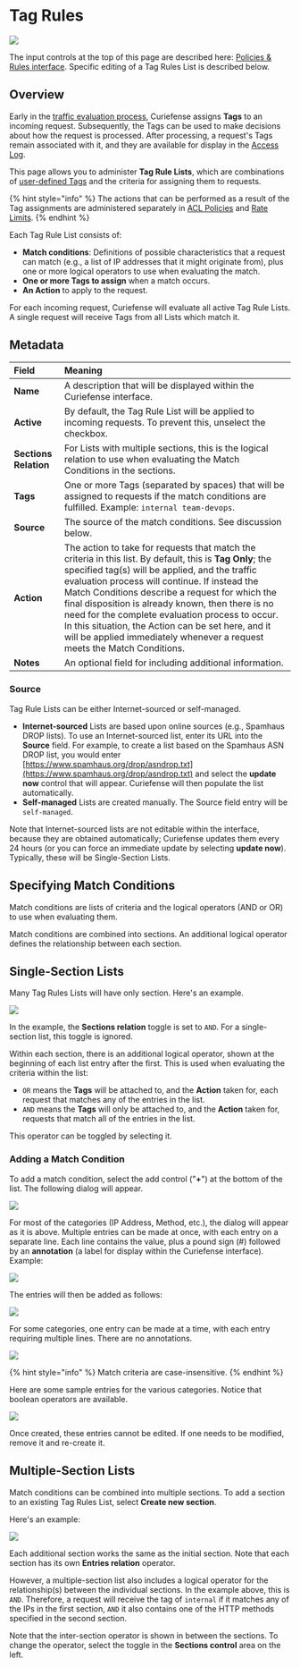 # Tag Rules

![](../../.gitbook/assets/tag-rules-google-crawlers%20%281%29.png)

The input controls at the top of this page are described here: [Policies & Rules](./#document-editor-interface)[ interface](./#document-editor-interface). Specific editing of a Tag Rules List is described below.

## Overview

Early in the [traffic evaluation process](../../reference/multi-stage-traffic-filtering.md), Curiefense assigns **Tags** to an incoming request. Subsequently, the Tags can be used to make decisions about how the request is processed. After processing, a request's Tags remain associated with it, and they are available for display in the [Access Log](../../analytics/access-log.md).

This page allows you to administer **Tag Rule Lists**, which are combinations of [user-defined Tags](../../reference/tags.md#user-defined-tags) and the criteria for assigning them to requests. 

{% hint style="info" %}
The actions that can be performed as a result of the Tag assignments are administered separately in [ACL Policies](acl-policies.md) and [Rate Limits](rate-limits.md).
{% endhint %}

Each Tag Rule List consists of:

* **Match conditions**: Definitions of possible characteristics that a request can match \(e.g., a list of IP addresses that it might originate from\), plus one or more logical operators to use when evaluating the match.
* **One or more Tags to assign** when a match occurs. 
* **An Action** to apply to the request.

For each incoming request, Curiefense will evaluate all active Tag Rule Lists. A single request will receive Tags from all Lists which match it.

## Metadata

| Field | Meaning |
| :--- | :--- |
| **Name** | A description that will be displayed within the Curiefense interface. |
| **Active** | By default, the Tag Rule List will be applied to incoming requests. To prevent this, unselect the checkbox. |
| **Sections Relation** | For Lists with multiple sections, this is the logical relation to use when evaluating the Match Conditions in the sections. |
| **Tags** | One or more Tags \(separated by spaces\) that will be assigned to requests if the match conditions are fulfilled. Example: `internal team-devops`. |
| **Source** | The source of the match conditions. See discussion below. |
| **Action** | The action to take for requests that match the criteria in this list. By default, this is **Tag Only**; the specified tag\(s\) will be applied, and the traffic evaluation process will continue. If instead the Match Conditions describe a request for which the final disposition is already known, then there is no need for the complete evaluation process to occur. In this situation, the Action can be set here, and it will be applied immediately whenever a request meets the Match Conditions. |
| **Notes** | An optional field for including additional information. |

### Source

Tag Rule Lists can be either Internet-sourced or self-managed.

* **Internet-sourced** Lists are based upon online sources \(e.g., Spamhaus DROP lists\). To use an Internet-sourced list, enter its URL into the **Source** field. For example, to create a list based on the Spamhaus ASN DROP list, you would enter [https://www.spamhaus.org/drop/asndrop.txt](https://www.spamhaus.org/drop/asndrop.txt) and select the **update now** control that will appear. Curiefense will then populate the list automatically. 
* **Self-managed** Lists are created manually. The Source field entry will be `self-managed`.

Note that Internet-sourced lists are not editable within the interface, because they are obtained automatically; Curiefense updates them every 24 hours \(or you can force an immediate update by selecting **update now**\). Typically, these will be Single-Section Lists.

## Specifying Match Conditions

Match conditions are lists of criteria and the logical operators \(AND or OR\) to use when evaluating them. 

Match conditions are combined into sections. An additional logical operator defines the relationship between each section. 

## Single-Section Lists

Many Tag Rules Lists will have only section. Here's an example. 

![](../../.gitbook/assets/tag-rules-api-discovery.png)

In the example, the **Sections relation** toggle is set to `AND`. For a single-section list, this toggle is ignored.

Within each section, there is an additional logical operator, shown at the beginning of each list entry after the first. This is used when evaluating the criteria within the list: 

* `OR` means the **Tags** will be attached to, and the **Action** taken for, each request that matches any of the entries in the list. 
* `AND` means the **Tags** will only be attached to, and the **Action** taken for, requests that match all of the entries in the list.

This operator can be toggled by selecting it.

### Adding a Match Condition

To add a match condition, select the add control \("**+**"\) at the bottom of the list. The following dialog will appear.

![](../../.gitbook/assets/tag-rules-criteria-add-ip.png)

For most of the categories \(IP Address, Method, etc.\), the dialog will appear as it is above. Multiple entries can be made at once, with each entry on a separate line. Each line contains the value, plus a pound sign \(\#\) followed by an **annotation** \(a label for display within the Curiefense interface\). Example:

![](../../.gitbook/assets/tag-rules-criteria-add-ip-examples%20%281%29.png)

The entries will then be added as follows:

![](../../.gitbook/assets/tag-rules-criteria-after-ips-added.png)

For some categories, one entry can be made at a time, with each entry requiring multiple lines. There are no annotations. 

![](../../.gitbook/assets/tag-rules-criteria-add-cookies%20%281%29.png)

{% hint style="info" %}
Match criteria are case-insensitive.
{% endhint %}

Here are some sample entries for the various categories. Notice that boolean operators are available.

![](../../.gitbook/assets/tag-rules-example-criteria.png)

Once created, these entries cannot be edited. If one needs to be modified, remove it and re-create it.

## Multiple-Section Lists

Match conditions can be combined into multiple sections. To add a section to an existing Tag Rules List, select **Create new section**.

Here's an example:

![](../../.gitbook/assets/tag-rules-two-sections.png)

Each additional section works the same as the initial section. Note that each section has its own **Entries relation** operator. 

However, a multiple-section list also includes a logical operator for the relationship\(s\) between the individual sections. In the example above, this is `AND`. Therefore, a request will receive the tag of `internal` if it matches any of the IPs in the first section, `AND` it also contains one of the HTTP methods specified in the second section. 

Note that the inter-section operator is shown in between the sections. To change the operator, select the toggle in the **Sections control** area on the left. 

